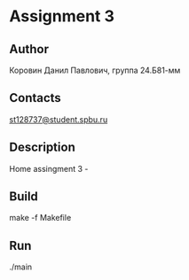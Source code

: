 # Assignment 3
## Author
Коровин Данил Павлович, группа 24.Б81-мм
## Contacts
st128737@student.spbu.ru
## Description
Home assingment 3 - 
## Build
make -f Makefile
## Run 
./main
